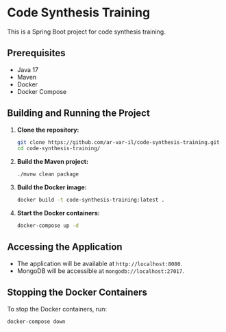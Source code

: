 # Code Synthesis Training

This is a Spring Boot project for code synthesis training.

## Prerequisites

- Java 17
- Maven
- Docker
- Docker Compose

## Building and Running the Project

1. **Clone the repository:**
   ```sh
   git clone https://github.com/ar-var-il/code-synthesis-training.git
   cd code-synthesis-training/
   ```

2. **Build the Maven project:**
   ```sh
   ./mvnw clean package
   ```
   
3. **Build the Docker image:**
   ```sh
   docker build -t code-synthesis-training:latest .
   ```

4. **Start the Docker containers:**
   ```sh
   docker-compose up -d
   ```

## Accessing the Application

- The application will be available at `http://localhost:8080`.
- MongoDB will be accessible at `mongodb://localhost:27017`.

## Stopping the Docker Containers

To stop the Docker containers, run:
```sh
docker-compose down
```
